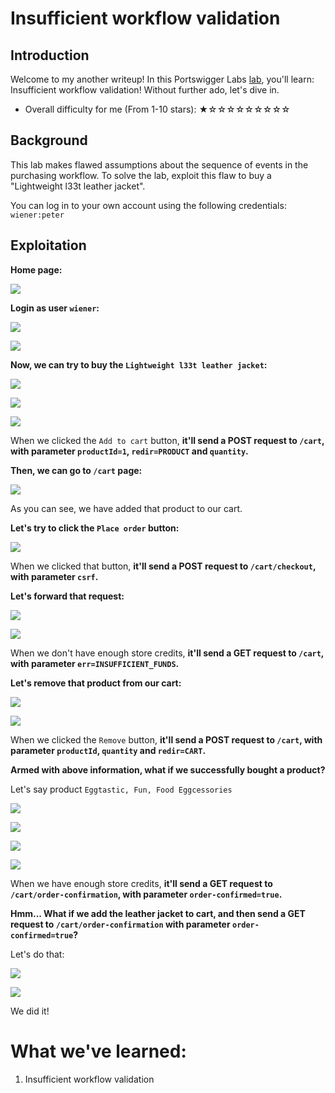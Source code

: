 # Insufficient workflow validation

## Introduction

Welcome to my another writeup! In this Portswigger Labs [lab](https://portswigger.net/web-security/logic-flaws/examples/lab-logic-flaws-insufficient-workflow-validation), you'll learn: Insufficient workflow validation! Without further ado, let's dive in.

- Overall difficulty for me (From 1-10 stars): ★☆☆☆☆☆☆☆☆☆

## Background

This lab makes flawed assumptions about the sequence of events in the purchasing workflow. To solve the lab, exploit this flaw to buy a "Lightweight l33t leather jacket".

You can log in to your own account using the following credentials: `wiener:peter`

## Exploitation

**Home page:**

![](https://github.com/siunam321/CTF-Writeups/blob/main/Portswigger-Labs/Business-Logic-Vulnerabilities/BLV-8/images/Pasted%20image%2020221220065924.png)

**Login as user `wiener`:**

![](https://github.com/siunam321/CTF-Writeups/blob/main/Portswigger-Labs/Business-Logic-Vulnerabilities/BLV-8/images/Pasted%20image%2020221220065950.png)

![](https://github.com/siunam321/CTF-Writeups/blob/main/Portswigger-Labs/Business-Logic-Vulnerabilities/BLV-8/images/Pasted%20image%2020221220065955.png)

**Now, we can try to buy the `Lightweight l33t leather jacket`:**

![](https://github.com/siunam321/CTF-Writeups/blob/main/Portswigger-Labs/Business-Logic-Vulnerabilities/BLV-8/images/Pasted%20image%2020221220070102.png)

![](https://github.com/siunam321/CTF-Writeups/blob/main/Portswigger-Labs/Business-Logic-Vulnerabilities/BLV-8/images/Pasted%20image%2020221220070115.png)

![](https://github.com/siunam321/CTF-Writeups/blob/main/Portswigger-Labs/Business-Logic-Vulnerabilities/BLV-8/images/Pasted%20image%2020221220070127.png)

When we clicked the `Add to cart` button, **it'll send a POST request to `/cart`, with parameter `productId=1`, `redir=PRODUCT` and `quantity`.**

**Then, we can go to `/cart` page:**

![](https://github.com/siunam321/CTF-Writeups/blob/main/Portswigger-Labs/Business-Logic-Vulnerabilities/BLV-8/images/Pasted%20image%2020221220070246.png)

As you can see, we have added that product to our cart.

**Let's try to click the `Place order` button:**

![](https://github.com/siunam321/CTF-Writeups/blob/main/Portswigger-Labs/Business-Logic-Vulnerabilities/BLV-8/images/Pasted%20image%2020221220070317.png)

When we clicked that button, **it'll send a POST request to `/cart/checkout`, with parameter `csrf`.**

**Let's forward that request:**

![](https://github.com/siunam321/CTF-Writeups/blob/main/Portswigger-Labs/Business-Logic-Vulnerabilities/BLV-8/images/Pasted%20image%2020221220070358.png)

![](https://github.com/siunam321/CTF-Writeups/blob/main/Portswigger-Labs/Business-Logic-Vulnerabilities/BLV-8/images/Pasted%20image%2020221220070446.png)

When we don't have enough store credits, **it'll send a GET request to `/cart`, with parameter `err=INSUFFICIENT_FUNDS`.**

**Let's remove that product from our cart:**

![](https://github.com/siunam321/CTF-Writeups/blob/main/Portswigger-Labs/Business-Logic-Vulnerabilities/BLV-8/images/Pasted%20image%2020221220070609.png)

![](https://github.com/siunam321/CTF-Writeups/blob/main/Portswigger-Labs/Business-Logic-Vulnerabilities/BLV-8/images/Pasted%20image%2020221220070711.png)

When we clicked the `Remove` button, **it'll send a POST request to `/cart`, with parameter `productId`, `quantity` and `redir=CART`.**

**Armed with above information, what if we successfully bought a product?**

Let's say product `Eggtastic, Fun, Food Eggcessories`

![](https://github.com/siunam321/CTF-Writeups/blob/main/Portswigger-Labs/Business-Logic-Vulnerabilities/BLV-8/images/Pasted%20image%2020221220071816.png)

![](https://github.com/siunam321/CTF-Writeups/blob/main/Portswigger-Labs/Business-Logic-Vulnerabilities/BLV-8/images/Pasted%20image%2020221220071844.png)

![](https://github.com/siunam321/CTF-Writeups/blob/main/Portswigger-Labs/Business-Logic-Vulnerabilities/BLV-8/images/Pasted%20image%2020221220071859.png)

![](https://github.com/siunam321/CTF-Writeups/blob/main/Portswigger-Labs/Business-Logic-Vulnerabilities/BLV-8/images/Pasted%20image%2020221220071911.png)

When we have enough store credits, **it'll send a GET request to `/cart/order-confirmation`, with parameter `order-confirmed=true`.**

**Hmm... What if we add the leather jacket to cart, and then send a GET request to `/cart/order-confirmation` with parameter `order-confirmed=true`?**

Let's do that:

![](https://github.com/siunam321/CTF-Writeups/blob/main/Portswigger-Labs/Business-Logic-Vulnerabilities/BLV-8/images/Pasted%20image%2020221220072144.png)

![](https://github.com/siunam321/CTF-Writeups/blob/main/Portswigger-Labs/Business-Logic-Vulnerabilities/BLV-8/images/Pasted%20image%2020221220072207.png)

We did it!

# What we've learned:

1. Insufficient workflow validation